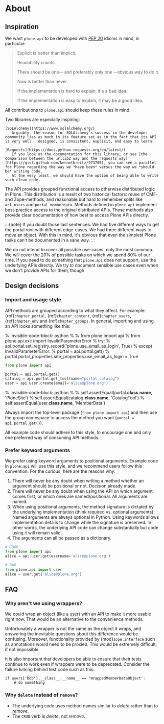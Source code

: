 # About

## Inspiration

We want `plone.api` to be developed with [PEP 20](https://peps.python.org/pep-0020/) idioms in mind, in particular:

> Explicit is better than implicit.
>
> Readability counts.
>
> There should be one-- and preferably only one --obvious way to do it.
>
> Now is better than never.
>
> If the implementation is hard to explain, it's a bad idea.
>
> If the implementation is easy to explain, it may be a good idea.

All contributions to `plone.api` should keep these rules in mind.

Two libraries are especially inspiring:

```{glossary}
[SQLAlchemy](https://www.sqlalchemy.org/)
   Arguably, the reason for SQLAlchemy's success in the developer community lies as much in its feature set as in the fact that its API is very well   designed, is consistent, explicit, and easy to learn.

[Requests](https://docs.python-requests.org/en/latest/)
   If you look at the documentation for this library, or see [the comparison between the urllib2 way and the requests way](https://gist.github.com/kennethreitz/973705), you can see a parallel for Plone regarding the way we *have been* versus the way we *should be* writing code.
   At the very least, we should have the option of being able to write such clean code.
```

The API provides grouped functional access to otherwise distributed logic in Plone.
This distribution is a result of two historical factors: reuse of CMF- and Zope-methods, and reasonable but hard to remember splits like `acl_users` and `portal_memberdata`.
Methods defined in `plone.api` implement best-practice access to the original distributed APIs.
These methods also provide clear documentation of how best to access Plone APIs directly.

:::{note}
If you doubt those last sentences:
We had five different ways to get the portal root with different edge-cases.
We had three different ways to move an object.
With this in mind, it's obvious that even the simplest Plone tasks can't be documented in a sane way.
:::

We do not intend to cover all possible use-cases, only the most common.
We will cover the 20% of possible tasks on which we spend 80% of our time.
If you need to do something that `plone.api` does not support, use the underlying APIs directly.
We try to document sensible use cases even when we don't provide APIs for them, though.

## Design decisions

### Import and usage style

API methods are grouped according to what they affect.
For example:
{ref}`chapter_portal`,
{ref}`chapter_content`,
{ref}`chapter_users`,
{ref}`chapter_env` and
{ref}`chapter_groups`.
In general, importing and using an API looks something like this:

% invisible-code-block: python
%
% from plone import api
% from plone.api.exc import InvalidParameterError
% try:
%     api.portal.set_registry_record('plone.use_email_as_login', True)
% except InvalidParameterError:
%     portal = api.portal.get()
%     portal.portal_properties.site_properties.use_email_as_login = True

```python
from plone import api

portal = api.portal.get()
catalog = api.portal.get_tool(name="portal_catalog")
user = api.user.create(email='alice@plone.org')
```

% invisible-code-block: python
%
% self.assertEqual(portal.__class__.__name__, 'PloneSite')
% self.assertEqual(catalog.__class__.__name__, 'CatalogTool')
% self.assertEqual(user.__class__.__name__, 'MemberData')

Always import the top-level package
(`from plone import api`)
and then use the group namespace to access the method you want
(`portal = api.portal.get()`).

All example code should adhere to this style, to encourage one and only one preferred way of consuming API methods.

### Prefer keyword arguments

We prefer using keyword arguments to positional arguments.
Example code in `plone.api` will use this style, and we recommend users follow this convention.
For the curious, here are the reasons why:

1. There will never be any doubt when writing a method whether an argument should be positional or not.
   Decision already made.
2. There will never be any doubt when using the API on which argument comes first, or which ones are named/positional.
   All arguments are named.
3. When using positional arguments, the method signature is dictated by the underlying implementation
   (think required vs. optional arguments).
   Named arguments are always optional in Python.
   Using keywords allows implementation details to change while the signature is preserved.
   In other words, the underlying API code can change substantially but code using it will remain valid.
4. The arguments can all be passed as a dictionary.

```python
# GOOD
from plone import api
alice = api.user.get(username='alice@plone.org')

# BAD
from plone.api import user
alice = user.get('alice@plone.org')
```

## FAQ

### Why aren't we using wrappers?

We could wrap an object (like a user) with an API to make it more usable right now.
That would be an alternative to the convenience methods.

Unfortunately a wrapper is not the same as the object it wraps, and answering the inevitable questions about this difference would be confusing. Moreover, functionality provided by {mod}`zope.interface` such as annotations would need to be proxied.
This would be extremely difficult, if not impossible.

It is also important that developers be able to ensure that their tests continue to work even if wrappers were to be deprecated.
Consider the failure lurking behind test code such as this:

```
if users['bob'].__class__.__name__ == 'WrappedMemberDataObject':
    # do something
```

### Why `delete` instead of `remove`?

- The underlying code uses method names similar to *delete* rather than to *remove*.
- The `CRUD` verb is *delete*, not *remove*.
